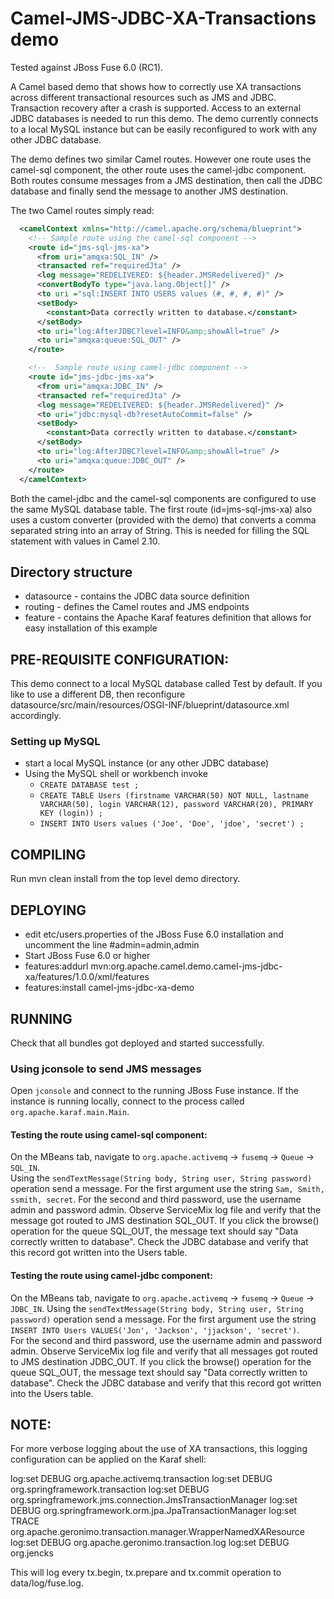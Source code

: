 # Camel-JMS-JDBC-XA-Transactions demo

Tested against JBoss Fuse 6.0 (RC1).

A Camel based demo that shows how to correctly use XA transactions across 
different transactional resources such as JMS and JDBC.
Transaction recovery after a crash is supported.
Access to an external JDBC databases is needed to run this demo.
The demo currently connects to a local MySQL instance but can be easily 
reconfigured to work with any other JDBC database.

The demo defines two similar Camel routes. However one route uses the 
camel-sql component, the other route uses the camel-jdbc component. 
Both routes consume messages from a JMS destination, then call the JDBC database
and finally send the message to another JMS destination.


The two Camel routes simply read:

```xml
  <camelContext xmlns="http://camel.apache.org/schema/blueprint">
    <!-- Sample route using the camel-sql component -->
    <route id="jms-sql-jms-xa">
      <from uri="amqxa:SQL_IN" />
      <transacted ref="requiredJta" /> 
      <log message="REDELIVERED: ${header.JMSRedelivered}" />
      <convertBodyTo type="java.lang.Object[]" />
      <to uri ="sql:INSERT INTO USERS values (#, #, #, #)" />
      <setBody>
        <constant>Data correctly written to database.</constant>
      </setBody>
      <to uri="log:AfterJDBC?level=INFO&amp;showAll=true" />
      <to uri="amqxa:queue:SQL_OUT" />
    </route>

    <!--  Sample route using camel-jdbc component -->
    <route id="jms-jdbc-jms-xa">
      <from uri="amqxa:JDBC_IN" />
      <transacted ref="requiredJta" /> 
      <log message="REDELIVERED: ${header.JMSRedelivered}" />
      <to uri="jdbc:mysql-db?resetAutoCommit=false" />
      <setBody>
        <constant>Data correctly written to database.</constant>
      </setBody>
      <to uri="log:AfterJDBC?level=INFO&amp;showAll=true" />
      <to uri="amqxa:queue:JDBC_OUT" />
    </route>
  </camelContext>
```

Both the camel-jdbc and the camel-sql components are configured to use the same
MySQL database table.
The first route (id=jms-sql-jms-xa) also uses a custom converter (provided with 
the demo) that converts a comma separated string into an array of String. This 
is needed for filling the SQL statement with values in Camel 2.10.


## Directory structure
* datasource - contains the JDBC data source definition
* routing - defines the Camel routes and JMS endpoints
* feature - contains the Apache Karaf features definition that allows for easy installation of this example


## PRE-REQUISITE CONFIGURATION:
This demo connect to a local MySQL database called Test by default. 
If you like to use a different DB, then reconfigure 
datasource/src/main/resources/OSGI-INF/blueprint/datasource.xml 
accordingly. 


### Setting up MySQL
- start a local MySQL instance (or any other JDBC database)
- Using the MySQL shell or workbench invoke 
  - `CREATE DATABASE test ;`
  - `CREATE TABLE Users (firstname VARCHAR(50) NOT NULL, lastname VARCHAR(50), login VARCHAR(12), password VARCHAR(20), PRIMARY KEY (login)) ;`
  - `INSERT INTO Users values ('Joe', 'Doe', 'jdoe', 'secret') ;`


## COMPILING
Run 
  mvn clean install
from the top level demo directory.


## DEPLOYING
- edit etc/users.properties of the JBoss Fuse 6.0 installation and uncomment
  the line 
  #admin=admin,admin
- Start JBoss Fuse 6.0 or higher
- features:addurl mvn:org.apache.camel.demo.camel-jms-jdbc-xa/features/1.0.0/xml/features
- features:install camel-jms-jdbc-xa-demo

## RUNNING
Check that all bundles got deployed and started successfully. 

### Using jconsole to send JMS messages
Open `jconsole` and connect to the running JBoss Fuse instance. If the instance is running locally, connect to
the process called `org.apache.karaf.main.Main`.

#### Testing the route using camel-sql component:
On the MBeans tab, navigate to `org.apache.activemq` &rarr; `fusemq` &rarr; `Queue` &rarr; `SQL_IN`.  
Using the `sendTextMessage(String body, String user, String password)` operation send a message.
For the first argument use the string `Sam, Smith, ssmith, secret`.  For the second and third password, 
use the username admin and password admin.
Observe ServiceMix log file and verify that the message got routed to JMS destination SQL_OUT.
If you click the browse() operation for the queue SQL_OUT, the message text should say
"Data correctly written to database".
Check the JDBC database and verify that this record got written into the Users table.

#### Testing the route using camel-jdbc component:
On the MBeans tab, navigate to `org.apache.activemq` &rarr; `fusemq` &rarr; `Queue` &rarr; `JDBC_IN`.
Using the `sendTextMessage(String body, String user, String password)` operation send a message.
For the first argument use the string `INSERT INTO Users VALUES('Jon', 'Jackson', 'jjackson', 'secret')`.  
For the second and third password, use the username admin and password admin.
Observe ServiceMix log file and verify that all messages got routed to 
JMS destination JDBC_OUT. 
If you click the browse() operation for the queue SQL_OUT, the message text should say
"Data correctly written to database".
Check the JDBC database and verify that this record got written into the Users table.



## NOTE: 
For more verbose logging about the use of XA transactions, this logging 
configuration can be applied on the Karaf shell:

log:set DEBUG org.apache.activemq.transaction
log:set DEBUG org.springframework.transaction
log:set DEBUG org.springframework.jms.connection.JmsTransactionManager
log:set DEBUG org.springframework.orm.jpa.JpaTransactionManager
log:set TRACE org.apache.geronimo.transaction.manager.WrapperNamedXAResource
log:set DEBUG org.apache.geronimo.transaction.log
log:set DEBUG org.jencks

This will log every tx.begin, tx.prepare and tx.commit operation to data/log/fuse.log.
